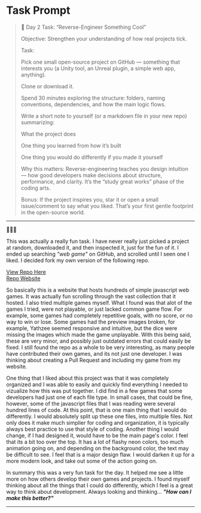 # Task Prompt 

> 🧠 Day 2 Task: “Reverse-Engineer Something Cool”
> 
> Objective: Strengthen your understanding of how real projects tick.
> 
> Task:
> 
> Pick one small open-source project on GitHub — something that interests you (a Unity tool, an Unreal plugin, a simple web app, anything).
> 
> Clone or download it.
> 
> Spend 30 minutes exploring the structure: folders, naming conventions, dependencies, and how the main logic flows.
> 
> Write a short note to yourself (or a markdown file in your new repo) summarizing:
> 
> What the project does
> 
> One thing you learned from how it’s built
> 
> One thing you would do differently if you made it yourself
> 
> Why this matters:
> Reverse-engineering teaches you design intuition — how good developers make decisions about structure, performance, and clarity. It’s the “study great works” phase of the coding arts.
> 
> Bonus:
> If the project inspires you, star it or open a small issue/comment to say what you liked. That’s your first gentle footprint in the open-source world.
> 

---

💭💭🤔

This was actually a really fun task.  I have never really just picked a project at random, downloaded it, and then inspected it, just for the fun of it.  I ended up searching *"web game"* on GitHub, and scrolled until I seen one I liked.  I decided fork my own version of the following repo. 

[View Repo Here](https://github.com/kunjgit/GameZone) <br>
[Repo Website](https://kunjgit.github.io/GameZone/)

So basically this is a website that hosts hundreds of simple javascript web games.  It was actually fun scrolling through the vast collection that it hosted.  I also tried multiple games myself.  What I found was that alot of the games I tried, were not playable, or just lacked common game flow.  For example, some games had completely repetitive goals, with no score, or no way to win or lose.  Some games had the preview images broken, for example, Yathzee seemed responsive and intuitive, but the dice were missing the images which made the game unplayable.  With this being said, these are very minor, and possibly just outdated errors that could easily be fixed.  I still found the repo as a whole to be very interesting, as many people have contributed their own games, and its not just one developer.  I was thinking about creating a Pull Request and including my game from my website.  

One thing that I liked about this project was that it was completely organized and I was able to easily and quickly find everything I needed to vizualize how this was put together.  I did find in a few games that some developers had just one of each file type.  In small cases, that could be fine, however, some of the javascript files that I was reading were several hundred lines of code.  At this point, that is one main thing that I would do differently.  I would absolutely split up these one files, into multiple files.  Not only does it make much simplier for coding and organization, it is typically always best practice to use that style of coding.  Another thing I would change, if I had designed it, would have to be the main page's color.  I feel that its a bit too over the top.  It has a lot of flashy neon colors, too much animation going on, and depending on the background color, the text may be difficult to see.  I feel that is a major design flaw.  I would darken it up for a more modern look, and take out some of the action going on.  

In summary this was a very fun task for the day.  It helped me see a little more on how others develop their own games and projects.  I found myself thinking about all the things that I could do differently, which I feel is a great way to think about development.  Always looking and thinking... ***"How can I make this better?"***

---